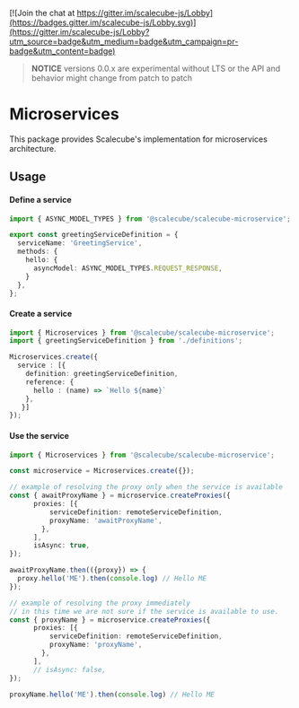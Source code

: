 [![Join the chat at https://gitter.im/scalecube-js/Lobby](https://badges.gitter.im/scalecube-js/Lobby.svg)](https://gitter.im/scalecube-js/Lobby?utm_source=badge&utm_medium=badge&utm_campaign=pr-badge&utm_content=badge)

> **NOTICE** versions 0.0.x are experimental without LTS or the API and behavior might change from patch to patch

# Microservices

This package provides Scalecube's implementation for microservices architecture.

## Usage

#### Define a service

```typescript
import { ASYNC_MODEL_TYPES } from '@scalecube/scalecube-microservice';

export const greetingServiceDefinition = {
  serviceName: 'GreetingService',
  methods: { 
    hello: {
      asyncModel: ASYNC_MODEL_TYPES.REQUEST_RESPONSE,
    }
  },
};
```

#### Create a service

```typescript
import { Microservices } from '@scalecube/scalecube-microservice';
import { greetingServiceDefinition } from './definitions';

Microservices.create({
  service : [{
    definition: greetingServiceDefinition,
    reference: {
      hello : (name) => `Hello ${name}`
    }, 
   }]
});
```

#### Use the service

```typescript
import { Microservices } from '@scalecube/scalecube-microservice';

const microservice = Microservices.create({});

// example of resolving the proxy only when the service is available
const { awaitProxyName } = microservice.createProxies({
      proxies: [{
          serviceDefinition: remoteServiceDefinition,
          proxyName: 'awaitProxyName',
        },
      ],
      isAsync: true,
});

awaitProxyName.then(({proxy}) => {
  proxy.hello('ME').then(console.log) // Hello ME
});

// example of resolving the proxy immediately
// in this time we are not sure if the service is available to use.
const { proxyName } = microservice.createProxies({
      proxies: [{
          serviceDefinition: remoteServiceDefinition,
          proxyName: 'proxyName',
        },
      ],
      // isAsync: false, 
});

proxyName.hello('ME').then(console.log) // Hello ME
```
